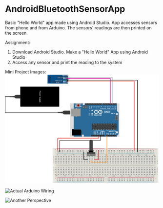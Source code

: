 # AndroidBluetoothSensorApp
Basic "Hello World" app made using Android Studio. App accesses sensors from phone and from Arduino. The sensors' readings are then printed on the screen.

Assignment:
1. Download Android Studio. Make a "Hello World" App using Android Studio
2. Access any sensor and print the reading to the system

Mini Project Images:
![Arduino Schematic](Images/ArduinoSchematic-AndroidBluetoothSensorApp.png)

![Actual Arduino Wiring](ArduinoWiring.jpg)

![Another Perspective](ArduinoWiring_2.jpg)
